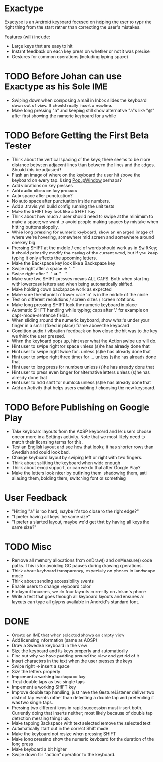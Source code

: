 # Exactype

Exactype is an Android keyboard focused on helping the user to type the right thing from the start
rather than correcting the user's mistakes.

Features (will) include:
* Large keys that are easy to hit
* Instant feedback on each key press on whether or not it was precise
* Gestures for common operations (including typing space)

# TODO Before Johan can use Exactype as his Sole IME
* Swiping down when composing a mail in Inbox slides the keyboard down out of view. It should really insert a newline.
* Make long pressing "a" and keeping still show alternative "a"s like "@" after first showing the
numeric keyboard for a while

# TODO Before Getting the First Beta Tester
* Think about the vertical spacing of the keys; there seems to be more distance between adjacent
lines than between the lines and the edges. Should this be adjusted?
* Flash an image of where on the keyboard the user hit above the keyboard on every tap. Using
[PopupWindow](http://developer.android.com/reference/android/widget/PopupWindow.html) perhaps?
* Add vibrations on key presses
* Add audio clicks on key presses
* Auto space after punctuation?
* No auto space after punctuation inside numbers.
* Add a .travis.yml build config running the unit tests
* Make the SHIFT key look like a SHIFT key
* Think about how much a user should need to swipe at the minimum to make a space; we want to avoid
people making spaces by mistake when hitting buttons sloppily.
* While long pressing for numeric keyboard, show an enlarged image of where we're hovering,
somewhere mid screen and somewhere around one key big.
* Pressing SHIFT at the middle / end of words should work as in SwiftKey; it should primarily
modify the casing of the current word, but if you keep typing it only affects the upcoming letters.
* Make the Backspace key look like a Backspace key
* Swipe right after a space => ". "
* Swipe right after ". " => "... "
* Make sure two SHIFT presses means ALL CAPS. Both when starting with lowercase letters and when
being automatically shifted.
* Make holding down backspace work as expected
* Make sure the hitpoint of lower case 'o' is in the middle of the circle
* Test on different resolutions / screen sizes / screen rotations.
* Make long pressing SHIFT lock the numeric keyboard in place
* Automatic SHIFT handling while typing; caps after '.' for example on caps-mode-sentence fields.
* When sliding around the numeric keyboard, show what's under your finger in a small (fixed in
place) frame above the keyboard
* Condition audio / vibration feedback on how close the hit was to the key we think the user
pressed.
* When the keyboard pops up, hint user what the Action swipe up will do.
* Hint user to swipe right for space unless (s)he has already done that
* Hint user to swipe right twice for . unless (s)he has already done that
* Hint user to swipe right three times for ... unless (s)he has already done that
* Hint user to long press for numbers unless (s)he has already done that
* Hint user to press even longer for alternative letters unless (s)he has already done that
* Hint user to hold shift for numlock unless (s)he has already done that
* Add an Activity that helps users enabling / choosing the new keyboard.

# TODO Before Publishing on Google Play
* Take keyboard layouts from the AOSP keyboard and let users choose one or more in a Settings
activity. Note that we most likely need to match their licensing terms for this.
* Test an English layout and see how that looks; it has shorter rows than Swedish and could look
bad.
* Change keyboard layout by swiping left or right with two fingers.
* Think about splitting the keyboard when wide enough
* Think about emoji support, or can we do that after Google Play?
* Make the letters look nicer by outlining them, shadowing them, anti aliasing them, bolding them,
switching font or something

# User Feedback
* "Hitting "ä" is too hard, maybe it's too close to the right edge?"
* "I prefer having all keys the same size"
* "I prefer a slanted layout, maybe we'd get that by having all keys the same size?"

# TODO Misc
* Remove all memory allocations from onDraw() and onMeasure() code paths. This is for avoiding GC
pauses during drawing operations.
* Think about keyboard transparency, especially on phones in landscape mode
* Think about sending accessibility events
* Enable users to change keyboard color
* Fix layout bounces, we do four layouts currently on Johan's phone
* Write a test that goes through all keyboard layouts and ensures all layouts can type all glyphs
available in Android's standard font.

# DONE
* Create an IME that when selected shows an empty view
* Add licensing information (same as AOSP)
* Draw a Swedish keyboard in the view
* Size the keyboard and its keys properly and automatically
* Find out why we have padding around the view and get rid of it
* Insert characters in the text when the user presses the keys
* Swipe right => insert a space
* Size the letters properly
* Implement a working backspace key
* Treat double taps as two single taps
* Implement a working SHIFT key
* Improve double tap handling; just have the GestureListener deliver two distinct tap events rather
than detecting a double tap and pretending it was two single taps.
* Pressing two different keys in rapid succession must insert both. Currently doing that inserts
neither; most likely because of double tap detection messing things up.
* Make tapping Backspace with text selected remove the selected text
* Automatically start out in the correct Shift mode
* Make the keyboard not resize when pressing SHIFT
* Make long pressing show the numeric keyboard for the duration of the long press
* Make keyboard a bit higher
* Swipe down for "action" operation to the keyboard.
